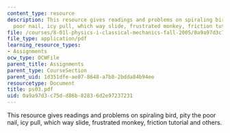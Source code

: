 ```yaml
---
content_type: resource
description: This resource gives readings and problems on spiraling bird, pity the
  poor nail, icy pull, which way slide, frustrated monkey, friction tutorial and others.
file: /courses/8-01l-physics-i-classical-mechanics-fall-2005/0a9a97d3c75dd86b82836d2e97237231_ps03.pdf
file_type: application/pdf
learning_resource_types:
- Assignments
ocw_type: OCWFile
parent_title: Assignments
parent_type: CourseSection
parent_uid: 1d351dfe-ae87-8648-a7b8-2bdda84b94ee
resourcetype: Document
title: ps03.pdf
uid: 0a9a97d3-c75d-d86b-8283-6d2e97237231
---
```

This resource gives readings and problems on spiraling bird, pity the poor nail, icy pull, which way slide, frustrated monkey, friction tutorial and others.

